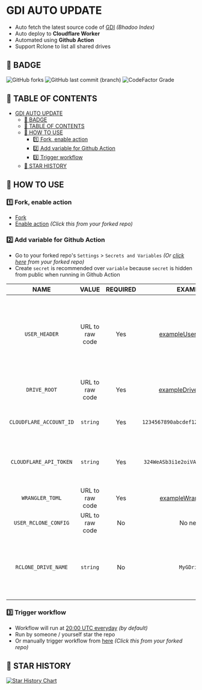 # GDI AUTO UPDATE

-   Auto fetch the latest source code of [GDI](gitlab.com/GoogleDriveIndex/Google-Drive-Index) _(Bhadoo Index)_
-   Auto deploy to **Cloudflare Worker**
-   Automated using **Github Action**
-   Support Rclone to list all shared drives

## 💁 BADGE

![GitHub forks](https://img.shields.io/github/forks/KevinNitroG/GDI-Auto-Update?style=for-the-badge)
![GitHub last commit (branch)](https://img.shields.io/github/last-commit/KevinNitroG/GDI-Auto-Update/main?style=for-the-badge)
![CodeFactor Grade](https://img.shields.io/codefactor/grade/github/KevinNitroG/GDI-Auto-Update?style=for-the-badge)

## 📃 TABLE OF CONTENTS

-   [GDI AUTO UPDATE](#gdi-auto-update)
    -   [💁 BADGE](#-badge)
    -   [📃 TABLE OF CONTENTS](#-table-of-contents)
    -   [📝 HOW TO USE](#-how-to-use)
        -   [1️⃣ Fork, enable action](#1️⃣-fork-enable-action)
        -   [2️⃣ Add variable for Github Action](#2️⃣-add-variable-for-github-action)
        -   [3️⃣ Trigger workflow](#3️⃣-trigger-workflow)
    -   [🌟 STAR HISTORY](#-star-history)

## 📝 HOW TO USE

### 1️⃣ Fork, enable action

-   [Fork](../../../fork)
-   [Enable action](../../../actions) _(Click this from your forked repo)_

### 2️⃣ Add variable for Github Action

-   Go to your forked repo's `Settings` > `Secrets and Variables` _(Or [click here](../../../settings/secrets/actions) from your forked repo)_
-   Create `secret` is recommended over `variable` because `secret` is hidden from public when running in Github Action

|        **NAME**         |    **VALUE**    | **REQUIRED** |                                **EXAMPLE**                                | **DESCRIPTION**                                                                                                                                  | **WHERE TO GET**                                                                                                                                                                                                                                                                                                                       |
| :---------------------: | :-------------: | :----------: | :-----------------------------------------------------------------------: | :----------------------------------------------------------------------------------------------------------------------------------------------- | :------------------------------------------------------------------------------------------------------------------------------------------------------------------------------------------------------------------------------------------------------------------------------------------------------------------------------------- |
|      `USER_HEADER`      | URL to raw code |     Yes      |  [exampleUserHeader.js](../../../raw/main/docs/src/exampleUserHeader.js)  | The user variables of GDI from Start of code to the line `// DON'T TOUCH BELOW THIS UNLESS YOU KNOW WHAT YOU'RE DOING`<br>DON'T EDIT THE `root:` | [GDI worker.js source code](https://gitlab.com/GoogleDriveIndex/Google-Drive-Index/-/raw/master/src/worker.js)                                                                                                                                                                                                                         |
|      `DRIVE_ROOT`       | URL to raw code |     Yes      | [exampleDriveRoot.json](../../../raw/main/docs/src/exampleDriveRoot.json) | List of drives to put in `root` variable of GDI code                                                                                             | Set yourself                                                                                                                                                                                                                                                                                                                           |
| `CLOUDFLARE_ACCOUNT_ID` |    `string`     |     Yes      |                    `1234567890abcdef1234567890abcdef`                     | Cloudflare Account ID from your URL                                                                                                              | 1. Go to [`https://dash.cloudflare.com/`](https://dash.cloudflare.com/)<br>2. Later, there will be a long string in the URL after `https://dash.cloudflare.com/1234567890abcdef1234567890abcdef`                                                                                                                                       |
| `CLOUDFLARE_API_TOKEN`  |    `string`     |     Yes      |                     `324WeASb3i1e2oiVASd_659uAsIUbas`                     | Cloudflare API Token                                                                                                                             | 1. Go to [`https://dash.cloudflare.com/profile/api-tokens`](https://dash.cloudflare.com/profile/api-tokens)<br>2. Click on `Create Token`<br>3. Choose `Use template` of `Edit Cloudflare Workers`<br>4. Select yourself the `Account Resouces` and `Zone Resources`<br>5. `Continue to summary` > `Create Token`<br>6. Copy the token |
|     `WRANGLER_TOML`     | URL to raw code |     Yes      |  [exampleWrangler.toml](../../../raw/main/docs/src/exampleWrangler.toml)  | Wrangler.toml file                                                                                                                               | [Wrangler docs](https://developers.cloudflare.com/workers/cli-wrangler/configuration)                                                                                                                                                                                                                                                  |
|  `USER_RCLONE_CONFIG`   | URL to raw code |      No      |                                  No need                                  | Rclone config file                                                                                                                               | [Rclone docs](https://rclone.org/docs/)                                                                                                                                                                                                                                                                                                |
|   `RCLONE_DRIVE_NAME`   |    `string`     |      No      |                                `MyGDrive`                                 | Name of the drive to list all shared drives<br>In fact it will run command `rclone backend drives <MyGDrive>:`                                   |

### 3️⃣ Trigger workflow

-   Workflow will run at [20:00 UTC everyday](../.github/workflows/GDIUpdate.yml#L5) _(by default)_
-   Run by someone / yourself star the repo
-   Or manually trigger workflow from [here](../../../actions/workflows/GDIUpdate.yml) _(Click this from your forked repo)_

## 🌟 STAR HISTORY

[![Star History Chart](https://api.star-history.com/svg?repos=KevinNitroG/GDI-Auto-Update&type=Date)](https://star-history.com/#KevinNitroG/GDI-Auto-Update&Date)
